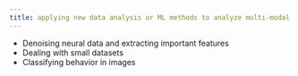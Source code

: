 ```yaml
---
title: applying new data analysis or ML methods to analyze multi-modal time series data
---
```


- Denoising neural data and extracting important features
- Dealing with small datasets
- Classifying behavior in images
<!--more-->
